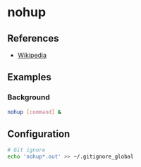# nohup

## References

- [Wikipedia](https://en.wikipedia.org/wiki/nohup)

## Examples

### Background

```sh
nohup [command] &
```

## Configuration

```sh
# Git ignore
echo 'nohup*.out' >> ~/.gitignore_global
```
